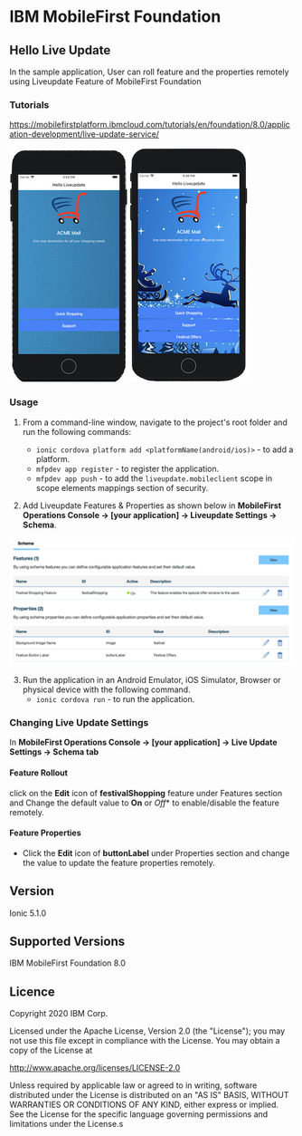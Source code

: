 IBM MobileFirst Foundation
===
## Hello Live Update

In the sample application, User can roll feature and the properties remotely using Liveupdate Feature of MobileFirst Foundation

### Tutorials
https://mobilefirstplatform.ibmcloud.com/tutorials/en/foundation/8.0/application-development/live-update-service/

![Liveupdate Screenshot](mobilefirst/screenshot.jpg)

### Usage

1. From a command-line window, navigate to the project's root folder and run the following commands:
    - `ionic cordova platform add <platformName(android/ios)>` - to add a platform.
    - `mfpdev app register` - to register the application.
    - `mfpdev app push` - to add the `liveupdate.mobileclient` scope in scope elements mappings section of security.
   
2. Add Liveupdate Features & Properties as shown below in **MobileFirst Operations Console → [your application] → Liveupdate Settings → Schema**.

![Liveupdate Screenshot](mobilefirst/liveupdate-schema.png)

3. Run the application in an Android Emulator, iOS Simulator, Browser or physical device with the following command.
    - `ionic cordova run` - to run the application. 


### Changing Live Update Settings

In **MobileFirst Operations Console → [your application] → Live Update Settings → Schema tab**

#### Feature Rollout
click on the **Edit** icon of  **festivalShopping**  feature under Features section and Change the default value to **On** or *Off** to enable/disable the feature remotely.
 
#### Feature Properties
* Click the **Edit** icon of **buttonLabel** under Properties section and change the value to update the feature properties remotely.

## Version
Ionic 5.1.0

## Supported Versions
IBM MobileFirst Foundation 8.0

## Licence
Copyright 2020 IBM Corp.

Licensed under the Apache License, Version 2.0 (the "License");
you may not use this file except in compliance with the License.
You may obtain a copy of the License at

http://www.apache.org/licenses/LICENSE-2.0

Unless required by applicable law or agreed to in writing, software
distributed under the License is distributed on an "AS IS" BASIS,
WITHOUT WARRANTIES OR CONDITIONS OF ANY KIND, either express or implied.
See the License for the specific language governing permissions and
limitations under the License.s
